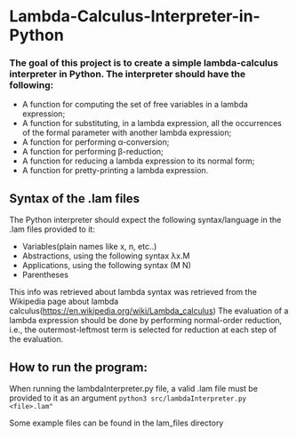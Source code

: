 # Lambda-Calculus-Interpreter-in-Python
### The goal of this project is to create a simple lambda-calculus interpreter in Python. The interpreter should have the following:
- A function for computing the set of free variables in a lambda expression;
- A function for substituting, in a lambda expression, all the occurrences of the formal parameter with another lambda expression;
- A function for performing α-conversion;
- A function for performing β-reduction;
- A function for reducing a lambda expression to its normal form;
- A function for pretty-printing a lambda expression.


## Syntax of the .lam files
The Python interpreter should expect  the following syntax/language in the .lam files provided to it:
  - Variables(plain names like x, n, etc..)
  - Abstractions, using the following syntax λx.M
  - Applications, using the following syntax (M N)
  - Parentheses

This info was retrieved about lambda syntax was retrieved from the Wikipedia page about lambda calculus(https://en.wikipedia.org/wiki/Lambda_calculus)
The evaluation of a lambda expression should be done by performing normal-order reduction, i.e., the outermost-leftmost term is selected for reduction at each step of the evaluation.

## How to run the program:
When running the lambdaInterpreter.py file, a valid .lam file must be provided to it as an argument
`python3 src/lambdaInterpreter.py <file>.lam"`

Some example files can be found in the lam_files directory
